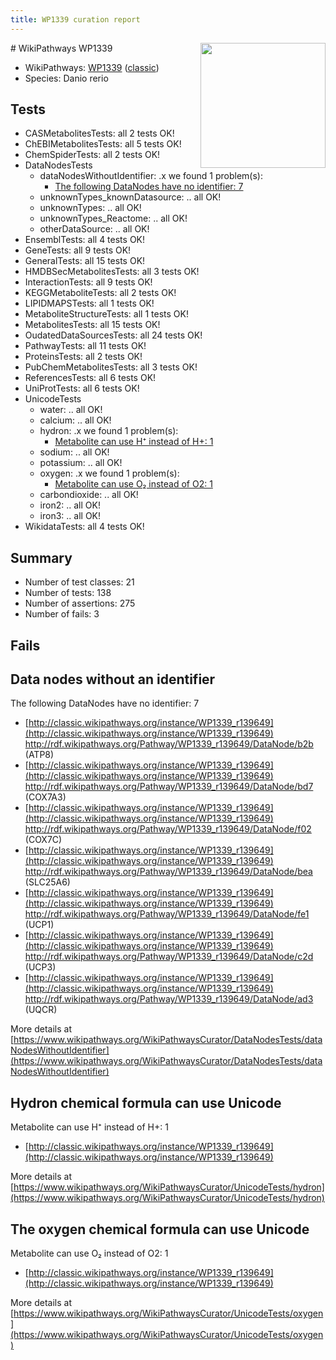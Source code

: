 ```yaml
---
title: WP1339 curation report
---
```


<img style="float: right; width: 200px" src="https://upload.wikimedia.org/wikipedia/commons/thumb/8/83/Wplogo_with_text_500.png/640px-Wplogo_with_text_500.png" />
# WikiPathways WP1339

* WikiPathways: [WP1339](https://wikipathways.org/pathways/WP1339) ([classic](https://classic.wikipathways.org/instance/WP1339))
* Species: Danio rerio
## Tests
* CASMetabolitesTests: all 2 tests OK!
* ChEBIMetabolitesTests: all 5 tests OK!
* ChemSpiderTests: all 2 tests OK!
* DataNodesTests
    * dataNodesWithoutIdentifier: .x we found 1 problem(s):
        * [The following DataNodes have no identifier: 7](#d2d32fa6)
    * unknownTypes_knownDatasource: .. all OK!
    * unknownTypes: .. all OK!
    * unknownTypes_Reactome: .. all OK!
    * otherDataSource: .. all OK!
* EnsemblTests: all 4 tests OK!
* GeneTests: all 9 tests OK!
* GeneralTests: all 15 tests OK!
* HMDBSecMetabolitesTests: all 3 tests OK!
* InteractionTests: all 9 tests OK!
* KEGGMetaboliteTests: all 2 tests OK!
* LIPIDMAPSTests: all 1 tests OK!
* MetaboliteStructureTests: all 1 tests OK!
* MetabolitesTests: all 15 tests OK!
* OudatedDataSourcesTests: all 24 tests OK!
* PathwayTests: all 11 tests OK!
* ProteinsTests: all 2 tests OK!
* PubChemMetabolitesTests: all 3 tests OK!
* ReferencesTests: all 6 tests OK!
* UniProtTests: all 6 tests OK!
* UnicodeTests
    * water: .. all OK!
    * calcium: .. all OK!
    * hydron: .x we found 1 problem(s):
        * [Metabolite can use H⁺ instead of H+: 1](#484bab84)
    * sodium: .. all OK!
    * potassium: .. all OK!
    * oxygen: .x we found 1 problem(s):
        * [Metabolite can use O₂ instead of O2: 1](#a55ec885)
    * carbondioxide: .. all OK!
    * iron2: .. all OK!
    * iron3: .. all OK!
* WikidataTests: all 4 tests OK!


## Summary

* Number of test classes: 21
* Number of tests: 138
* Number of assertions: 275
* Number of fails: 3

## Fails

<a name="d2d32fa6" />

## Data nodes without an identifier

The following DataNodes have no identifier: 7

* [http://classic.wikipathways.org/instance/WP1339_r139649](http://classic.wikipathways.org/instance/WP1339_r139649) http://rdf.wikipathways.org/Pathway/WP1339_r139649/DataNode/b2b (ATP8)
* [http://classic.wikipathways.org/instance/WP1339_r139649](http://classic.wikipathways.org/instance/WP1339_r139649) http://rdf.wikipathways.org/Pathway/WP1339_r139649/DataNode/bd7 (COX7A3)
* [http://classic.wikipathways.org/instance/WP1339_r139649](http://classic.wikipathways.org/instance/WP1339_r139649) http://rdf.wikipathways.org/Pathway/WP1339_r139649/DataNode/f02 (COX7C)
* [http://classic.wikipathways.org/instance/WP1339_r139649](http://classic.wikipathways.org/instance/WP1339_r139649) http://rdf.wikipathways.org/Pathway/WP1339_r139649/DataNode/bea (SLC25A6)
* [http://classic.wikipathways.org/instance/WP1339_r139649](http://classic.wikipathways.org/instance/WP1339_r139649) http://rdf.wikipathways.org/Pathway/WP1339_r139649/DataNode/fe1 (UCP1)
* [http://classic.wikipathways.org/instance/WP1339_r139649](http://classic.wikipathways.org/instance/WP1339_r139649) http://rdf.wikipathways.org/Pathway/WP1339_r139649/DataNode/c2d (UCP3)
* [http://classic.wikipathways.org/instance/WP1339_r139649](http://classic.wikipathways.org/instance/WP1339_r139649) http://rdf.wikipathways.org/Pathway/WP1339_r139649/DataNode/ad3 (UQCR)


More details at [https://www.wikipathways.org/WikiPathwaysCurator/DataNodesTests/dataNodesWithoutIdentifier](https://www.wikipathways.org/WikiPathwaysCurator/DataNodesTests/dataNodesWithoutIdentifier)

<a name="484bab84" />

## Hydron chemical formula can use Unicode

Metabolite can use H⁺ instead of H+: 1

* [http://classic.wikipathways.org/instance/WP1339_r139649](http://classic.wikipathways.org/instance/WP1339_r139649)


More details at [https://www.wikipathways.org/WikiPathwaysCurator/UnicodeTests/hydron](https://www.wikipathways.org/WikiPathwaysCurator/UnicodeTests/hydron)

<a name="a55ec885" />

## The oxygen chemical formula can use Unicode

Metabolite can use O₂ instead of O2: 1

* [http://classic.wikipathways.org/instance/WP1339_r139649](http://classic.wikipathways.org/instance/WP1339_r139649)


More details at [https://www.wikipathways.org/WikiPathwaysCurator/UnicodeTests/oxygen](https://www.wikipathways.org/WikiPathwaysCurator/UnicodeTests/oxygen)

